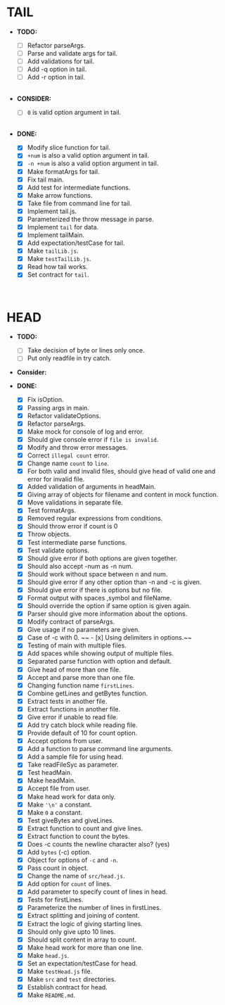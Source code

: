 # TAIL

- **TODO:**

  - [ ] Refactor parseArgs.
  - [ ] Parse and validate args for tail.
  - [ ] Add validations for tail.
  - [ ] Add -q option in tail.
  - [ ] Add -r option in tail.

  <br/>
  
- **CONSIDER:**
 
  - [ ] `0` is valid option argument in tail.

  <br/>

- **DONE:**

  - [x] Modify slice function for tail.
  - [x] `+num` is also a valid option argument in tail.
  - [x] `-n +num` is also a valid option argument in tail.
  - [x] Make formatArgs for tail.
  - [x] Fix tail main.
  - [x] Add test for intermediate functions.
  - [x] Make arrow functions.
  - [x] Take file from command line for tail.
  - [x] Implement tail.js.
  - [x] Parameterized the throw message in parse.
  - [x] Implement `tail` for data.
  - [x] Implement tailMain.
  - [x] Add expectation/testCase for tail.
  - [x] Make `tailLib.js`.
  - [x] Make `testTailLib.js`.
  - [x] Read how tail works.
  - [x] Set contract for `tail`.

<br/>

# HEAD

- **TODO:**
  - [ ] Take decision of byte or lines only once.
  - [ ] Put only readfile in try catch.

- **Consider:**

- **DONE:**

  - [x] Fix isOption.
  - [x] Passing args in main. 
  - [x] Refactor validateOptions. 
  - [x] Refactor parseArgs. 
  - [x] Make mock for console of log and error.
  - [x] Should give console error if `file is invalid`.
  - [x] Modify and throw error messages.
  - [x] Correct `illegal count` error.
  - [x] Change name `count` to `line`.
  - [x] For both valid and invalid files, should give head of valid one and error for invalid file.
  - [x] Added validation of arguments in headMain.
  - [x] Giving array of objects for filename and content in mock function.
  - [x] Move validations in separate file.
  - [x] Test formatArgs.
  - [x] Removed regular expressions from conditions.
  - [x] Should throw error if count is 0
  - [x] Throw objects.
  - [x] Test intermediate parse functions.
  - [x] Test validate options.
  - [x] Should give error if both options are given together.
  - [x] Should also accept -num as -n num.
  - [x] Should work without space between n and num.
  - [x] Should give error if any other option than -n and -c is given.
  - [x] Should give error if there is options but no file.
  - [x] Format output with spaces ,symbol and fileName.
  - [x] Should override the option if same option is given again.
  - [x] Parser should give more information about the options.
  - [x] Modify contract of parseArgs.
  - [x] Give usage if no parameters are given.
  - [x] Case of -c with 0.
~~  - [x] Using delimiters in options.~~
  - [x] Testing of main with multiple files.
  - [x] Add spaces while showing output of multiple files.
  - [x] Separated parse function with option and default.
  - [x] Give head of more than one file. 
  - [x] Accept and parse more than one file.
  - [x] Changing function name `firstLines`.
  - [x] Combine getLines and getBytes function.
  - [x] Extract tests in another file.
  - [x] Extract functions in another file.
  - [x] Give error if unable to read file.
  - [x] Add try catch block while reading file.
  - [x] Provide default of 10 for count option.
  - [x] Accept options from user.
  - [x] Add a function to parse command line arguments.
  - [x] Add a sample file for using head.
  - [x] Take readFileSyc as parameter.
  - [x] Test headMain.
  - [x] Make headMain.
  - [x] Accept file from user.
  - [x] Make head work for data only.
  - [x] Make `'\n'` a constant.
  - [x] Make `0` a constant.
  - [x] Test giveBytes and giveLines.
  - [x] Extract function to count and give lines.
  - [x] Extract function to count the bytes.
  - [x] Does -c counts the newline character also? (yes)
  - [x] Add `bytes` (-c) option.
  - [x] Object for options of `-c` and `-n`.
  - [x] Pass count in object.
  - [x] Change the name of `src/head.js`.
  - [x] Add option for `count` of lines.
  - [x] Add parameter to specify count of lines in head.
  - [x] Tests for firstLines.
  - [x] Parameterize the number of lines in firstLines. 
  - [x] Extract splitting and joining of content.
  - [x] Extract the logic of giving starting lines.
  - [x] Should only give upto 10 lines.
  - [x] Should split content in array to count.
  - [x] Make head work for more than one line.
  - [x] Make `head.js`.
  - [x] Set an expectation/testCase for head.
  - [x] Make `testHead.js` file.
  - [x] Make `src` and `test` directories.
  - [x] Establish contract for head.
  - [x] Make `README.md`.
